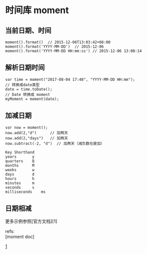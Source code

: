 # 时间库 moment

## 当前日期、时间

	moment().format()  // 2015-12-06T13:03:42+08:00
	moment().format('YYYY-MM-DD')  // 2015-12-06
	moment().format('YYYY-MM-DD HH:mm:ss') // 2015-12-06 13:08:14
## 解析日期时间
```
var time = moment("2017-08-04 17:48", "YYYY-MM-DD HH:mm");
// 转换成date类型
date = time.toDate();
// Date 转换成 moment
myMoment = moment(date);
```

## 加减日期

	var now = moment();
	now.add(2,"d")      // 加两天
	now.add(2,"days")   // 加两天
	now.subtract(-2, "d")  // 加两天（减负数也是加）

	Key	Shorthand
	years	    y
	quarters	Q
	months	    M
	weeks   	w
	days	    d
	hours   	h
	minutes	    m
	seconds	    s
	milliseconds	ms
## 日期相减



更多示例参照[官方文档][1]  

refs:  
[moment doc]

[1](http://momentjs.com/docs/)  